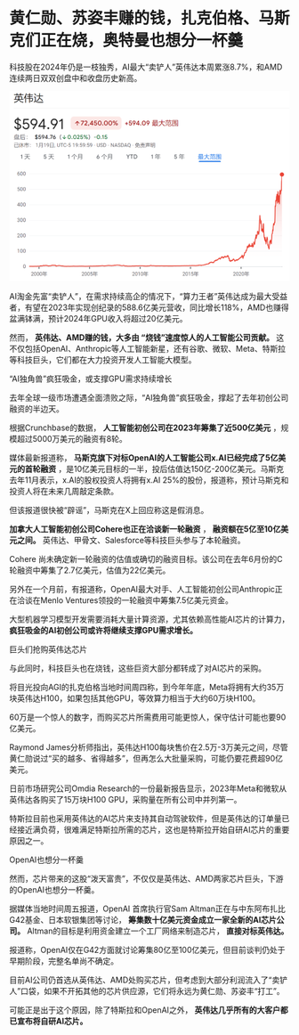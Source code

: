 # 黄仁勋、苏姿丰赚的钱，扎克伯格、马斯克们正在烧，奥特曼也想分一杯羹

科技股在2024年仍是一枝独秀，AI最大“卖铲人”英伟达本周累涨8.7%，和AMD连续两日双双创盘中和收盘历史新高。

![2697c0bd48e7f24f02b33324ed09f981.jpg](https://raw.githubusercontent.com/qqhsx/qqnews_image/main/2024/01/20/黄仁勋、苏姿丰赚的钱，扎克伯格、马斯克们正在烧，奥特曼也想分一杯羹/2697c0bd48e7f24f02b33324ed09f981.jpg)

AI淘金先富“卖铲人”，在需求持续高企的情况下，“算力王者”英伟达成为最大受益者，有望在2023年实现创纪录的588.6亿美元营收，同比增长118%，AMD也赚得盆满钵满，预计2024年GPU收入将超过20亿美元。

然而， **英伟达、AMD赚的钱，大多由 “烧钱”速度惊人的人工智能公司贡献。**
这不仅包括OpenAI、Anthropic等人工智能新星，还有谷歌、微软、Meta、特斯拉等科技巨头，它们都在大力投资开发人工智能大模型。

“AI独角兽”疯狂吸金，或支撑GPU需求持续增长

去年全球一级市场遭遇全面溃败之际，“AI独角兽”疯狂吸金，撑起了去年初创公司融资的半边天。

根据Crunchbase的数据， **人工智能初创公司在2023年筹集了近500亿美元** ，规模超过5000万美元的融资有8轮。

媒体最新报道称， **马斯克旗下对标OpenAI的人工智能公司x.AI已经完成了5亿美元的首轮融资**
，是10亿美元目标的一半，投后估值达150亿-200亿美元。马斯克去年11月表示，x.AI的股权投资人将拥有x.AI
25%的股份，报道称，预计马斯克和投资人将在未来几周敲定条款。

但该报道很快被“辟谣”，马斯克在X上回应称这是假消息。

**加拿大人工智能初创公司Cohere也正在洽谈新一轮融资** ， **融资额在5亿至10亿美元之间。**
英伟达、甲骨文、Salesforce等科技巨头参与了本轮融资。

Cohere 尚未确定新一轮融资的估值或确切的融资目标。该公司在去年6月份的C轮融资中筹集了2.7亿美元，估值为22亿美元。

另外在一个月前，有报道称，OpenAI最大对手、人工智能初创公司Anthropic正在洽谈在Menlo
Ventures领投的一轮融资中筹集7.5亿美元资金。

大型机器学习模型开发需要消耗大量计算资源，尤其依赖高性能AI芯片的计算力， **疯狂吸金的AI初创公司或许将继续支撑GPU需求增长。**

巨头们抢购英伟达芯片

与此同时，科技巨头也在烧钱，这些巨资大部分都转成了对AI芯片的采购。

将目光投向AGI的扎克伯格当地时间周四称，到今年年底，Meta将拥有大约35万块英伟达H100，如果包括其他GPU，等效算力相当于大约60万块H100。

60万是一个惊人的数字，而购买芯片所需费用可能更惊人，保守估计可能也要90亿美元。

Raymond
James分析师指出，英伟达H100每块售价在2.5万-3万美元之间，尽管黄仁勋说过“买的越多、省得越多”，但再怎么大批量采购，可能仍要花费超90亿美元。

日前市场研究公司Omdia Research的一份最新报告显示，2023年Meta和微软从英伟达各购买了15万块H100
GPU，采购量在所有公司中并列第一。

特斯拉目前也采用英伟达的AI芯片来支持其自动驾驶软件，但是英伟达的订单量已经接近满负荷，很难满足特斯拉所需的芯片，这也是特斯拉开始自研AI芯片的重要原因之一。

OpenAI也想分一杯羹

然而，芯片带来的这股“泼天富贵”，不仅仅是英伟达、AMD两家芯片巨头，下游的OpenAI也想分一杯羹。

据媒体当地时间周五报道，OpenAI 首席执行官Sam Altman正在与中东阿布扎比G42基金、日本软银集团等讨论，
**筹集数十亿美元资金成立一家全新的AI芯片公司。** Altman的目标是利用资金建立一个工厂网络来制造芯片， **直接对标英伟达。**

报道称，OpenAI仅在G42方面就讨论筹集80亿至100亿美元，但目前谈判仍处于早期阶段，完整名单尚不确定。

目前AI公司仍首选从英伟达、AMD处购买芯片，但考虑到大部分利润流入了“卖铲人”口袋，如果不开拓其他的芯片供应源，它们将永远为黄仁勋、苏姿丰“打工”。

可能正是出于这个原因，除了特斯拉和OpenAI之外， **英伟达几乎所有的大客户都已宣布将自研AI芯片。**

